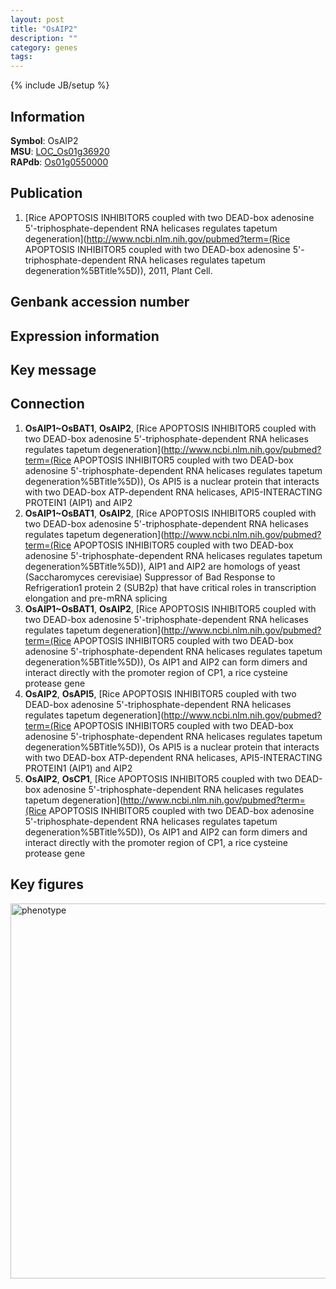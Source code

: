 ```yaml
---
layout: post
title: "OsAIP2"
description: ""
category: genes
tags: 
---
```

{% include JB/setup %}

## Information
__Symbol__: OsAIP2  
__MSU__: [LOC_Os01g36920](http://rice.plantbiology.msu.edu/cgi-bin/ORF_infopage.cgi?orf=LOC_Os01g36920)  
__RAPdb__: [Os01g0550000](http://rapdb.dna.affrc.go.jp/viewer/gbrowse_details/irgsp1?name=Os01g0550000)  

## Publication
1. [Rice APOPTOSIS INHIBITOR5 coupled with two DEAD-box adenosine 5'-triphosphate-dependent RNA helicases regulates tapetum degeneration](http://www.ncbi.nlm.nih.gov/pubmed?term=(Rice APOPTOSIS INHIBITOR5 coupled with two DEAD-box adenosine 5'-triphosphate-dependent RNA helicases regulates tapetum degeneration%5BTitle%5D)), 2011, Plant Cell.

## Genbank accession number

## Expression information

## Key message

## Connection
1. __OsAIP1~OsBAT1__, __OsAIP2__, [Rice APOPTOSIS INHIBITOR5 coupled with two DEAD-box adenosine 5'-triphosphate-dependent RNA helicases regulates tapetum degeneration](http://www.ncbi.nlm.nih.gov/pubmed?term=(Rice APOPTOSIS INHIBITOR5 coupled with two DEAD-box adenosine 5'-triphosphate-dependent RNA helicases regulates tapetum degeneration%5BTitle%5D)),  Os API5 is a nuclear protein that interacts with two DEAD-box ATP-dependent RNA helicases, API5-INTERACTING PROTEIN1 (AIP1) and AIP2
2. __OsAIP1~OsBAT1__, __OsAIP2__, [Rice APOPTOSIS INHIBITOR5 coupled with two DEAD-box adenosine 5'-triphosphate-dependent RNA helicases regulates tapetum degeneration](http://www.ncbi.nlm.nih.gov/pubmed?term=(Rice APOPTOSIS INHIBITOR5 coupled with two DEAD-box adenosine 5'-triphosphate-dependent RNA helicases regulates tapetum degeneration%5BTitle%5D)),  AIP1 and AIP2 are homologs of yeast (Saccharomyces cerevisiae) Suppressor of Bad Response to Refrigeration1 protein 2 (SUB2p) that have critical roles in transcription elongation and pre-mRNA splicing
3. __OsAIP1~OsBAT1__, __OsAIP2__, [Rice APOPTOSIS INHIBITOR5 coupled with two DEAD-box adenosine 5'-triphosphate-dependent RNA helicases regulates tapetum degeneration](http://www.ncbi.nlm.nih.gov/pubmed?term=(Rice APOPTOSIS INHIBITOR5 coupled with two DEAD-box adenosine 5'-triphosphate-dependent RNA helicases regulates tapetum degeneration%5BTitle%5D)),  Os AIP1 and AIP2 can form dimers and interact directly with the promoter region of CP1, a rice cysteine protease gene
4. __OsAIP2__, __OsAPI5__, [Rice APOPTOSIS INHIBITOR5 coupled with two DEAD-box adenosine 5'-triphosphate-dependent RNA helicases regulates tapetum degeneration](http://www.ncbi.nlm.nih.gov/pubmed?term=(Rice APOPTOSIS INHIBITOR5 coupled with two DEAD-box adenosine 5'-triphosphate-dependent RNA helicases regulates tapetum degeneration%5BTitle%5D)),  Os API5 is a nuclear protein that interacts with two DEAD-box ATP-dependent RNA helicases, API5-INTERACTING PROTEIN1 (AIP1) and AIP2
5. __OsAIP2__, __OsCP1__, [Rice APOPTOSIS INHIBITOR5 coupled with two DEAD-box adenosine 5'-triphosphate-dependent RNA helicases regulates tapetum degeneration](http://www.ncbi.nlm.nih.gov/pubmed?term=(Rice APOPTOSIS INHIBITOR5 coupled with two DEAD-box adenosine 5'-triphosphate-dependent RNA helicases regulates tapetum degeneration%5BTitle%5D)),  Os AIP1 and AIP2 can form dimers and interact directly with the promoter region of CP1, a rice cysteine protease gene

## Key figures
<img src="http://ricencode.github.io/images/OsAIP2.pheno.png" alt="phenotype"  style="width: 600px;"/>



